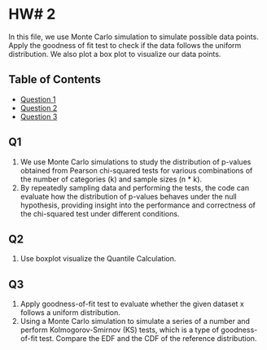 # HW# 2

In this file, we use Monte Carlo simulation to simulate possible data points. Apply the goodness of fit test to check if the data follows the uniform distribution. We also plot a box plot to visualize our data points. 


## Table of Contents

- [Question 1](#Q1)
- [Question 2](#Q2)
- [Question 3](#Q3)

## Q1

1. We use Monte Carlo simulations to study the distribution of p-values obtained from Pearson chi-squared tests for various combinations of the number of categories (k) and sample sizes (n * k). 
2. By repeatedly sampling data and performing the tests, the code can evaluate how the distribution of p-values behaves under the null hypothesis, providing insight into the performance and correctness of the chi-squared test under different conditions.

## Q2
1. Use boxplot visualize the Quantile Calculation. 

## Q3
1. Apply goodness-of-fit test to evaluate whether the given dataset x follows a uniform distribution.
2. Using a Monte Carlo simulation to simulate a series of a number and perform  Kolmogorov-Smirnov (KS) tests, which is a type of goodness-of-fit test. Compare the EDF and the CDF of the reference distribution. 